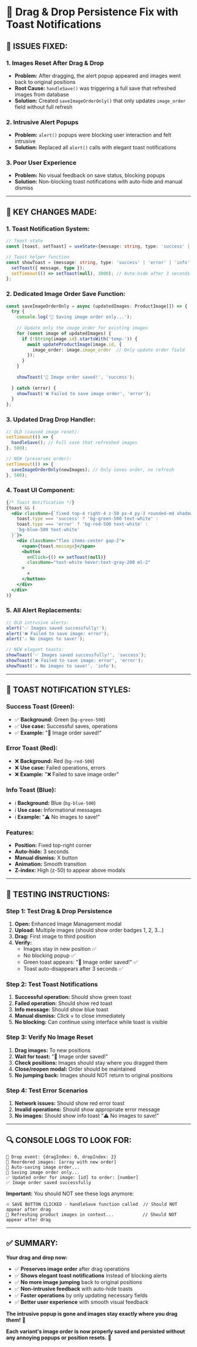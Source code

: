 # 🎯 Drag & Drop Persistence Fix with Toast Notifications

## **🚨 ISSUES FIXED:**

### **1. Images Reset After Drag & Drop**
- **Problem:** After dragging, the alert popup appeared and images went back to original positions
- **Root Cause:** `handleSave()` was triggering a full save that refreshed images from database
- **Solution:** Created `saveImageOrderOnly()` that only updates `image_order` field without full refresh

### **2. Intrusive Alert Popups**
- **Problem:** `alert()` popups were blocking user interaction and felt intrusive
- **Solution:** Replaced all `alert()` calls with elegant toast notifications

### **3. Poor User Experience**
- **Problem:** No visual feedback on save status, blocking popups
- **Solution:** Non-blocking toast notifications with auto-hide and manual dismiss

---

## **🔧 KEY CHANGES MADE:**

### **1. Toast Notification System:**
```typescript
// Toast state
const [toast, setToast] = useState<{message: string, type: 'success' | 'error' | 'info'} | null>(null);

// Toast helper function
const showToast = (message: string, type: 'success' | 'error' | 'info' = 'success') => {
  setToast({ message, type });
  setTimeout(() => setToast(null), 3000); // Auto-hide after 3 seconds
};
```

### **2. Dedicated Image Order Save Function:**
```typescript
const saveImageOrderOnly = async (updatedImages: ProductImage[]) => {
  try {
    console.log('🎯 Saving image order only...');
    
    // Update only the image_order for existing images
    for (const image of updatedImages) {
      if (!String(image.id).startsWith('temp-')) {
        await updateProductImage(image.id, {
          image_order: image.image_order  // Only update order field
        });
      }
    }
    
    showToast('🎯 Image order saved!', 'success');
    
  } catch (error) {
    showToast('❌ Failed to save image order', 'error');
  }
};
```

### **3. Updated Drag Drop Handler:**
```typescript
// OLD (caused image reset):
setTimeout(() => {
  handleSave(); // Full save that refreshed images
}, 500);

// NEW (preserves order):
setTimeout(() => {
  saveImageOrderOnly(newImages); // Only saves order, no refresh
}, 500);
```

### **4. Toast UI Component:**
```jsx
{/* Toast Notification */}
{toast && (
  <div className={`fixed top-4 right-4 z-50 px-4 py-3 rounded-md shadow-lg transition-all duration-300 ${
    toast.type === 'success' ? 'bg-green-500 text-white' :
    toast.type === 'error' ? 'bg-red-500 text-white' :
    'bg-blue-500 text-white'
  }`}>
    <div className="flex items-center gap-2">
      <span>{toast.message}</span>
      <button 
        onClick={() => setToast(null)}
        className="text-white hover:text-gray-200 ml-2"
      >
        ×
      </button>
    </div>
  </div>
)}
```

### **5. All Alert Replacements:**
```typescript
// OLD intrusive alerts:
alert('✅ Images saved successfully!');
alert('❌ Failed to save image: error');
alert('⚠️ No images to save!');

// NEW elegant toasts:
showToast('✅ Images saved successfully!', 'success');
showToast('❌ Failed to save image: error', 'error');
showToast('⚠️ No images to save!', 'info');
```

---

## **🎨 TOAST NOTIFICATION STYLES:**

### **Success Toast (Green):**
- ✅ **Background:** Green (`bg-green-500`)
- ✅ **Use case:** Successful saves, operations
- ✅ **Example:** "🎯 Image order saved!"

### **Error Toast (Red):**
- ❌ **Background:** Red (`bg-red-500`)
- ❌ **Use case:** Failed operations, errors
- ❌ **Example:** "❌ Failed to save image order"

### **Info Toast (Blue):**
- ℹ️ **Background:** Blue (`bg-blue-500`)
- ℹ️ **Use case:** Informational messages
- ℹ️ **Example:** "⚠️ No images to save!"

### **Features:**
- **Position:** Fixed top-right corner
- **Auto-hide:** 3 seconds
- **Manual dismiss:** X button
- **Animation:** Smooth transition
- **Z-index:** High (z-50) to appear above modals

---

## **🧪 TESTING INSTRUCTIONS:**

### **Step 1: Test Drag & Drop Persistence**
1. **Open:** Enhanced Image Management modal
2. **Upload:** Multiple images (should show order badges 1, 2, 3...)
3. **Drag:** First image to third position
4. **Verify:**
   - Images stay in new position ✅
   - No blocking popup ✅
   - Green toast appears: "🎯 Image order saved!" ✅
   - Toast auto-disappears after 3 seconds ✅

### **Step 2: Test Toast Notifications**
1. **Successful operation:** Should show green toast
2. **Failed operation:** Should show red toast
3. **Info message:** Should show blue toast
4. **Manual dismiss:** Click × to close immediately
5. **No blocking:** Can continue using interface while toast is visible

### **Step 3: Verify No Image Reset**
1. **Drag images:** To new positions
2. **Wait for toast:** "🎯 Image order saved!"
3. **Check positions:** Images should stay where you dragged them
4. **Close/reopen modal:** Order should be maintained
5. **No jumping back:** Images should NOT return to original positions

### **Step 4: Test Error Scenarios**
1. **Network issues:** Should show red error toast
2. **Invalid operations:** Should show appropriate error message
3. **No images:** Should show info toast "⚠️ No images to save!"

---

## **🔍 CONSOLE LOGS TO LOOK FOR:**

```
🎯 Drop event: {dragIndex: 0, dropIndex: 2}
🎯 Reordered images: [array with new order]
🎯 Auto-saving image order...
🎯 Saving image order only...
✅ Updated order for image: [id] to order: [number]
✅ Image order saved successfully
```

**Important:** You should NOT see these logs anymore:
```
🔥 SAVE BUTTON CLICKED - handleSave function called  // Should NOT appear after drag
🔄 Refreshing product images in context...           // Should NOT appear after drag
```

---

## **✅ SUMMARY:**

**Your drag and drop now:**
- ✅ **Preserves image order** after drag operations
- ✅ **Shows elegant toast notifications** instead of blocking alerts
- ✅ **No more image jumping** back to original positions
- ✅ **Non-intrusive feedback** with auto-hide toasts
- ✅ **Faster operations** by only updating necessary fields
- ✅ **Better user experience** with smooth visual feedback

**The intrusive popup is gone and images stay exactly where you drag them!** 🎯

**Each variant's image order is now properly saved and persisted without any annoying popups or position resets.** 🎉
